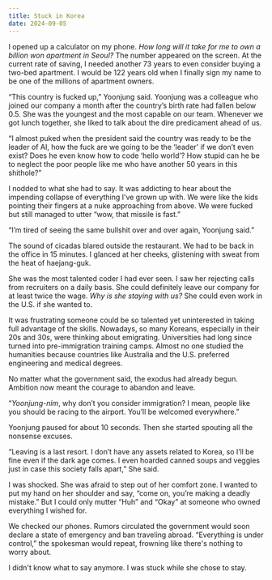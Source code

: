 ```yaml
---
title: Stuck in Korea
date: 2024-09-05
---
```


I opened up a calculator on my phone. *How long will it take for me to own a billion won apartment in Seoul?* The number appeared on the screen. At the current rate of saving, I needed another 73 years to even consider buying a two-bed apartment. I would be 122 years old when I finally sign my name to be one of the millions of apartment owners.

“This country is fucked up,” Yoonjung said. Yoonjung was a colleague who joined our company a month after the country’s birth rate had fallen below 0.5. She was the youngest and the most capable on our team. Whenever we got lunch together, she liked to talk about the dire predicament ahead of us.

“I almost puked when the president said the country was ready to be the leader of AI, how the fuck are we going to be the ‘leader’ if we don’t even exist? Does he even know how to code ‘hello world’? How stupid can he be to neglect the poor people like me who have another 50 years in this shithole?” 

I nodded to what she had to say. It was addicting to hear about the impending collapse of everything I’ve grown up with. We were like the kids pointing their fingers at a nuke approaching from above. We were fucked but still managed to utter “wow, that missile is fast.”

“I’m tired of seeing the same bullshit over and over again, Yoonjung said.”

The sound of cicadas blared outside the restaurant. We had to be back in the office in 15 minutes. I glanced at her cheeks, glistening with sweat from the heat of haejang-guk.

She was the most talented coder I had ever seen. I saw her rejecting calls from recruiters on a daily basis. She could definitely leave our company for at least twice the wage. *Why is she staying with us?* She could even work in the U.S. if she wanted to.

It was frustrating someone could be so talented yet uninterested in taking full advantage of the skills. Nowadays, so many Koreans, especially in their 20s and 30s, were thinking about emigrating. Universities had long since turned into pre-immigration training camps. Almost no one studied the humanities because countries like Australia and the U.S. preferred engineering and medical degrees.

No matter what the government said, the exodus had already begun. Ambition now meant the courage to abandon and leave.

“*Yoonjung-nim*, why don’t you consider immigration? I mean, people like you should be racing to the airport. You’ll be welcomed everywhere.”

Yoonjung paused for about 10 seconds. Then she started spouting all the nonsense excuses.

“Leaving is a last resort. I don’t have any assets related to Korea, so I’ll be fine even if the dark age comes. I even hoarded canned soups and veggies just in case this society falls apart,” She said.

I was shocked. She was afraid to step out of her comfort zone. I wanted to put my hand on her shoulder and say, “come on, you’re making a deadly mistake.” But I could only mutter “Huh” and “Okay” at someone who owned everything I wished for.

We checked our phones. Rumors circulated the government would soon declare a state of emergency and ban traveling abroad. “Everything is under control,” the spokesman would repeat, frowning like there's nothing to worry about.

I didn't know what to say anymore. I was stuck while she chose to stay.